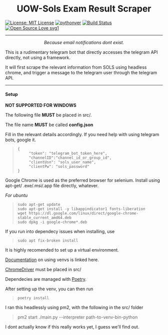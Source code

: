 <h1 align="center">UOW-Sols Exam Result Scraper </h1>

[![License: MIT License](https://img.shields.io/dub/l/vibe-d.svg)](LICENSE) [![pythonver](https://img.shields.io/badge/python-3.6%2B-ff69b4.svg)](https://www.python.org/) [![Build Status](https://travis-ci.com/xlanor/UOW-Sols-Exam-Scraper.svg?branch=master)](https://travis-ci.com/xlanor/UOW-Sols-Exam-Scraper) [![Open Source Love svg1](https://badges.frapsoft.com/os/v1/open-source.svg?v=103)](https://github.com/ellerbrock/open-source-badges/)

<hr>

<p align="center">
<i>Because email notifications dont exist.</i>
</p>

This is a rudimentary telegram bot that directly accesses the telegram API directly, not using a framework.

It will first scrape the relevant information from SOLS using headless chrome, and trigger a message to the telegram user through the telegram API.

<hr>

#### Setup

**NOT SUPPORTED FOR WINDOWS**

The following file **MUST** be placed in src/.

The file name **MUST** be called **config.json**

Fill in the relevant details accordingly. If you need help with using telegram bots, google it.

>	  {
>	       "token": "telegram_bot_token_here",
>	       "channelID":"channel_id_or_group_id",
>	       "clientUsn": "sols_user_name",
>	       "clientPw": "sols_password"
>     }

Google Chrome is used as the preferred browser for selenium. Install using apt-get/ .exe/.msi/.app file directly, whatever.

*For ubuntu*

>	  sudo apt-get update
>	  sudo apt-get install -y libappindicator1 fonts-liberation
>	  wget https://dl.google.com/linux/direct/google-chrome-stable_current_amd64.deb
>	  sudo dpkg -i google-chrome*.deb

If you run into dependecy issues when installing, use
>	  sudo apt fix-broken install

It is highly recomended to set up a virtual environment.

[Documentation](https://docs.python.org/3/library/venv.html) on using venvs is linked here.


[ChromeDriver](https://chromedriver.storage.googleapis.com/index.html?path=2.45/) must be placed in src/


Dependecies are managed with [Poetry](https://github.com/sdispater/poetry).


After setting up the venv, you can then run 
>	  poetry install


I ran this headlessly using pm2, with the following in the src/ folder
> pm2 start ./main.py --interpreter path-to-venv-bin-python


I dont actually know if this really works yet, I guess we'll find out.

